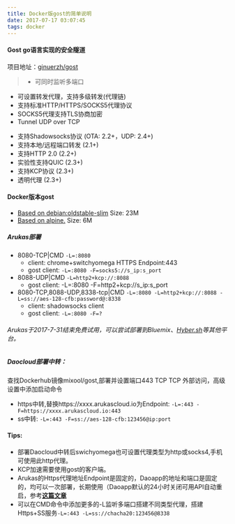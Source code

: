 ```yaml
---
title: Docker版gost的简单说明
date: 2017-07-17 03:07:45
tags: docker
---
```

#### Gost go语言实现的安全隧道
项目地址：[ginuerzh/gost](https://github.com/ginuerzh/gost)
> * 可同时监听多端口
* 可设置转发代理，支持多级转发(代理链)
* 支持标准HTTP/HTTPS/SOCKS5代理协议
* SOCKS5代理支持TLS协商加密
* Tunnel UDP over TCP
<!--more-->
* 支持Shadowsocks协议 (OTA: 2.2+，UDP: 2.4+)
* 支持本地/远程端口转发 (2.1+)
* 支持HTTP 2.0 (2.2+)
* 实验性支持QUIC (2.3+)
* 支持KCP协议 (2.3+)
* 透明代理 (2.3+)  

#### Docker版本gost
* [Based on debian:oldstable-slim](https://hub.docker.com/r/mixool/gost/) Size: 23M
* [Based on alpine.](https://hub.docker.com/r/mixool/alpine-gost/) Size: 6M  

##### Arukas部署
* 8080-TCP|CMD `-L=:8080` 
	* client: chrome+switchyomega HTTPS Endpoint:443
	* gost client: `-L=:8080 -F=socks5://s_ip:s_port`
* 8088-UDP|CMD `-L=http2+kcp://:8088`
    * gost client: -L=:8080 -F=http2+kcp://s_ip:s_port
* 8080-TCP,8088-UDP,8338-tcp|CMD 
`-L=:8080 -L=http2+kcp://:8088 -L=ss://aes-128-cfb:password@:8338`  
	* client: shadowsocks client
	* gost client: `-L=:8080 -F=?`
###### Arukas于2017-7-31结束免费试用，可以尝试部署到Bluemix、[Hyber.sh](http://cioic.cc/2017/07/14/Windows%E4%BD%BF%E7%94%A8hyper-sh/)等其他平台。

##### Daocloud部署中转：
查找Dockerhub镜像mixool/gost,部署并设置端口443 TCP TCP 外部访问，高级设置中添加启动命令  
* https中转,替换https://xxxx.arukascloud.io为Endpoint: `-L=:443 -F=https://xxxx.arukascloud.io:443`
* ss中转: `-L=:443 -F=ss://aes-128-cfb:123456@ip:port` 

#### Tips:  
* 部署Daocloud中转后swichyomega也可设置代理类型为http或socks4,手机可使用此http代理。
* KCP加速需要使用gost的客户端。
* Arukas的Https代理地址Endpoint是固定的，Daoapp的地址和端口是固定的，均可以一次部署，长期使用（Daoapp默认的24小时关闭可用API自动重启，参考[**这篇文章**](http://cioic.cc/2017/Daocloud-Api%E9%87%8D%E5%90%AF%E5%BA%94%E7%94%A8.html)
* 可以在CMD命令中添加更多的-L监听多端口搭建不同类型代理，搭建Https+SS服务`-L=:443 -L=ss://chacha20:123456@8338`
